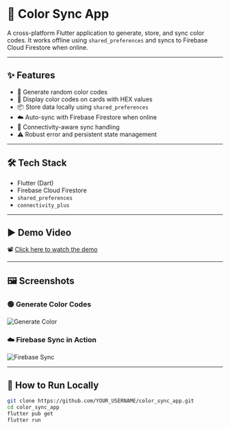 # 🎨 Color Sync App

A cross-platform Flutter application to generate, store, and sync color codes. It works offline using `shared_preferences` and syncs to Firebase Cloud Firestore when online.

---

## ✨ Features

- 🔀 Generate random color codes
- 🎨 Display color codes on cards with HEX values
- 📦 Store data locally using `shared_preferences`
- ☁️ Auto-sync with Firebase Firestore when online
- 📡 Connectivity-aware sync handling
- ⚠️ Robust error and persistent state management

---

## 🛠 Tech Stack

- Flutter (Dart)
- Firebase Cloud Firestore
- `shared_preferences`
- `connectivity_plus`

---

## ▶️ Demo Video

📽️ [Click here to watch the demo](https://drive.google.com/file/d/14rl3VoYvAM9WH5Zfob1EdfD4M6kTwN3H/view?usp=drive_link)

---

## 🖼️ Screenshots

### 🟢 Generate Color Codes
![Generate Color](screenshots/screenshots_generate_color.png)

### ☁️ Firebase Sync in Action
![Firebase Sync](screenshots/screenshots_firebase_sync.png)

---

## 🚀 How to Run Locally

```bash
git clone https://github.com/YOUR_USERNAME/color_sync_app.git
cd color_sync_app
flutter pub get
flutter run
